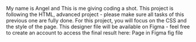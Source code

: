 My name is Angel and This is me giving coding a shot.
This project is following the HTML, advanced project - please make sure all tasks of this previous one are fully done. For this project, you will focus on the CSS and the style of the page. This designer file will be available on Figma - feel free to create an account to access the final result here:
Page in Figma
fig file
